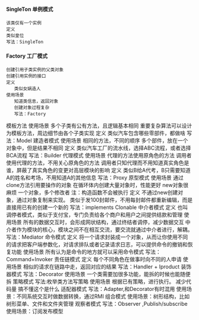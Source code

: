 #### SingleTon 单例模式
```
该类仅有一个实例
定义
类似皇位
写法：SingleTon
```
#### Factory 工厂模式
```
创建引用子类实例的父类对象
创建引用实例的接口
定义
   类似女娲造人
使用场景
   知道类信息，返回对象
   创建对象过程复杂
   写法：Factory
```
模板方法
	使用场景
		多个子类有公有方法，且逻辑基本相同
		重要复杂算法可以设计为模板方法，周边细节由各个子类实现
	定义
		类似汽车包含哪些零部件，都做啥
	写法：Model
建造者模式
	使用场景
		相同的方法，不同的顺序
		多个部件，放在一个对象中，但是结果不相同
	定义
		类似汽车工厂的流水线，选择ABC流程，或者选择BCA流程
	写法：Builder
代理模式
	使用场景
		代理的方法使用原角色的方法
		调用者使用代理的方法，不用关心原角色的方法
		调用者只知代理而不用知道真实角色是谁，屏蔽了真实角色的变更对高层模块的影响
	定义
		类似B给A代考，B只需要知道A的姓名和考场，不用知道A的其他信息
	写法：Proxy
原型模式
	使用场景
		通过clone方法引用要操作的对象
		在循环体内创建大量对象时，性能更好
		new对象很麻烦
		一个对象，多个修改者
	注：构造函数不会被执行
	定义
		不通过new创建对象，通过对象复制来实现。
		类似于发100封邮件，不用每封邮件都重新编辑，而是直接用已有的创建一个新的
	写法：implements Clonable
中介者模式
	定义
		也叫调停者模式，类似于支付宝，专门负责给各个商户和用户之间提供结款和管理
	使用场景
		所有的数据交互时，会形成网状结构，通过终结者调停，减少数据交互
		中介者作为模块的核心，模块之间不在相互交流，要交流就通过中介者进行，解耦。
	写法：Mediator
命令模式
	定义
		将一个请求封装成一个对象，从而让你使用不同的请求把客户端参数化，对请求排队或者记录请求日志，可以提供命令的撤销和恢复功能
	使用场景
		所有认为是命令的地方就可以采用命令模式
	写法： Command+Invoker
责任链模式
	定义
		每个不同角色在做事时向不同的人申请
	使用场景
		相似的请求在链路中走，返回对应的结果
	写法：Handler + Iproduct
装饰器模式
	写法：Decorator
	使用场景
		一个类需要加很多功能，能拆的时候也能随便拆
策略模式
	写法:枚举类方法写策略
	使用场景
		根据已有策略，进行执行。
		减少代码量
	搞不懂这个是什么
适配器模式
	写法：Adapter,和Decorator有时混用
	使用场景：不同系统交互时做数据转换，通过RMI
组合模式
	使用场景：树形结构，比如树形菜单、文件和文件夹管理
观察者模式
	写法：Observer ,Publish/subscribe
	使用场景：订阅发布模型
